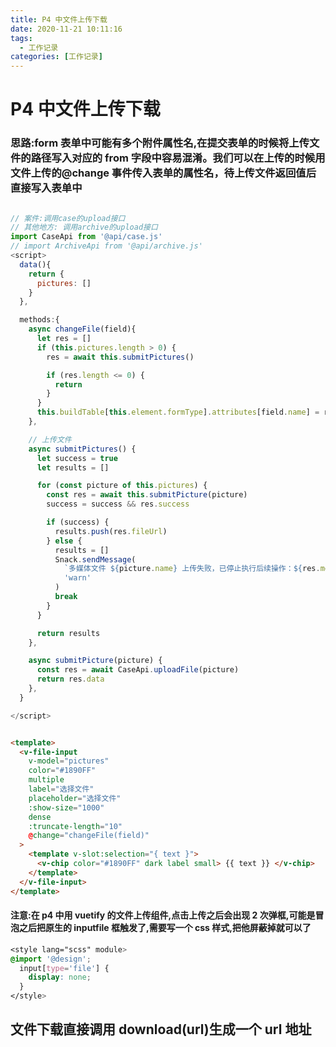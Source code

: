 ```yaml
---
title: P4 中文件上传下载
date: 2020-11-21 10:11:16
tags:
  - 工作记录
categories: [工作记录]
---
```


# P4 中文件上传下载

### 思路:form 表单中可能有多个附件属性名,在提交表单的时候将上传文件的路径写入对应的 from 字段中容易混淆。我们可以在上传的时候用文件上传的@change 事件传入表单的属性名，待上传文件返回值后直接写入表单中

```javascript

// 案件:调用case的upload接口
// 其他地方: 调用archive的upload接口
import CaseApi from '@api/case.js'
// import ArchiveApi from '@api/archive.js'
<script>
  data(){
    return {
      pictures: []
    }
  },

  methods:{
    async changeFile(field){
      let res = []
      if (this.pictures.length > 0) {
        res = await this.submitPictures()

        if (res.length <= 0) {
          return
        }
      }
      this.buildTable[this.element.formType].attributes[field.name] = res.join(';')
    },

    // 上传文件
    async submitPictures() {
      let success = true
      let results = []

      for (const picture of this.pictures) {
        const res = await this.submitPicture(picture)
        success = success && res.success

        if (success) {
          results.push(res.fileUrl)
        } else {
          results = []
          Snack.sendMessage(
            `多媒体文件 ${picture.name} 上传失败，已停止执行后续操作：${res.message}`,
            'warn'
          )
          break
        }
      }

      return results
    },

    async submitPicture(picture) {
      const res = await CaseApi.uploadFile(picture)
      return res.data
    },
  }

</script>



```

```html
<template>
  <v-file-input
    v-model="pictures"
    color="#1890FF"
    multiple
    label="选择文件"
    placeholder="选择文件"
    :show-size="1000"
    dense
    :truncate-length="10"
    @change="changeFile(field)"
  >
    <template v-slot:selection="{ text }">
      <v-chip color="#1890FF" dark label small> {{ text }} </v-chip>
    </template>
  </v-file-input>
</template>
```

#### 注意:在 p4 中用 vuetify 的文件上传组件,点击上传之后会出现 2 次弹框,可能是冒泡之后把原生的 inputfile 框触发了,需要写一个 css 样式,把他屏蔽掉就可以了

```css
<style lang="scss" module>
@import '@design';
  input[type='file'] {
    display: none;
  }
</style>

```

## 文件下载直接调用 download(url)生成一个 url 地址
